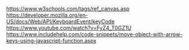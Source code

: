 https://www.w3schools.com/tags/ref_canvas.asp
https://developer.mozilla.org/en-US/docs/Web/API/KeyboardEvent/keyCode
https://www.youtube.com/watch?v=FyZ4_T0GZ1U
https://www.includehelp.com/code-snippets/move-object-with-arrow-keys-using-javascript-function.aspx
